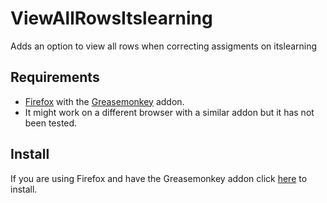 # ViewAllRowsItslearning
Adds an option to view all rows when correcting assigments on itslearning

## Requirements
- [Firefox](https://www.mozilla.org/firefox) with the [Greasemonkey](https://addons.mozilla.org/en-US/firefox/addon/greasemonkey/) addon.
- It might work on a different browser with a similar addon but it has not been tested.

## Install
If you are using Firefox and have the Greasemonkey addon click [here](https://raw.githubusercontent.com/s111/ViewAllRowsItslearning/master/ViewAllRowsItslearning.user.js) to install.
